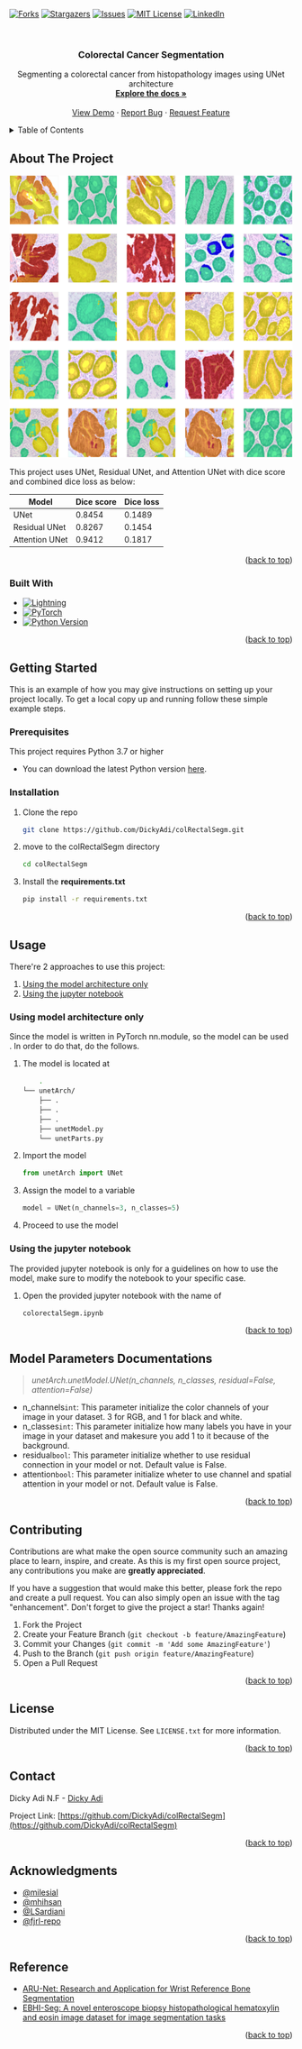 <!-- Improved compatibility of back to top link: See: https://github.com/othneildrew/Best-README-Template/pull/73 -->

<a name="readme-top"></a>

<!--
*** Thanks for checking out the Best-README-Template. If you have a suggestion
*** that would make this better, please fork the repo and create a pull request
*** or simply open an issue with the tag "enhancement".
*** Don't forget to give the project a star!
*** Thanks again! Now go create something AMAZING! :D
-->

<!-- PROJECT SHIELDS -->
<!--
*** I'm using markdown "reference style" links for readability.
*** Reference links are enclosed in brackets [ ] instead of parentheses ( ).
*** See the bottom of this document for the declaration of the reference variables
*** for contributors-url, forks-url, etc. This is an optional, concise syntax you may use.
*** https://www.markdownguide.org/basic-syntax/#reference-style-links
-->

[![Forks][forks-shield]][forks-url]
[![Stargazers][stars-shield]][stars-url]
[![Issues][issues-shield]][issues-url]
[![MIT License][license-shield]][license-url]
[![LinkedIn][linkedin-shield]][linkedin-url]

<!-- PROJECT LOGO -->
<br />
<div align="center">
  <!-- <a href="https://github.com/DickyAdi/colRectalSegm">
    <img src="images/logo.png" alt="Logo" width="80" height="80">
  </a> -->

<h3 align="center">Colorectal Cancer Segmentation</h3>

  <p align="center">
    Segmenting a colorectal cancer from histopathology images using UNet architecture
    <br />
    <a href="https://github.com/DickyAdi/colRectalSegm"><strong>Explore the docs »</strong></a>
    <br />
    <br />
    <a href="https://github.com/DickyAdi/colRectalSegm">View Demo</a>
    ·
    <a href="https://github.com/DickyAdi/colRectalSegm/issues">Report Bug</a>
    ·
    <a href="https://github.com/DickyAdi/colRectalSegm/issues">Request Feature</a>
  </p>
</div>

<!-- TABLE OF CONTENTS -->
<details>
  <summary>Table of Contents</summary>
  <ol>
    <li>
      <a href="#about-the-project">About The Project</a>
      <ul>
        <li><a href="#built-with">Built With</a></li>
      </ul>
    </li>
    <li>
      <a href="#getting-started">Getting Started</a>
      <ul>
        <li><a href="#prerequisites">Prerequisites</a></li>
        <li><a href="#installation">Installation</a></li>
      </ul>
    </li>
    <li><a href="#usage">Usage</a></li>
    <li><a href="#Model-Parameters-Documentation">Model Parameters Documentation</a></li>
    <li><a href="#contributing">Contributing</a></li>
    <li><a href="#license">License</a></li>
    <li><a href="#contact">Contact</a></li>
    <li><a href="#acknowledgments">Acknowledgments</a></li>
    <li><a href="#Reference">Reference</a></li>
  </ol>
</details>

<!-- ABOUT THE PROJECT -->

## About The Project

![Product Name Screen Shot][product-screenshot]

<!-- Here's a blank template to get started: To avoid retyping too much info. Do a search and replace with your text editor for the following: -->

This project uses UNet, Residual UNet, and Attention UNet with dice score and combined dice loss as below:

| Model          | Dice score | Dice loss |
| -------------- | ---------- | --------- |
| UNet           | 0.8454     | 0.1489    |
| Residual UNet  | 0.8267     | 0.1454    |
| Attention UNet | 0.9412     | 0.1817    |

<p align="right">(<a href="#readme-top">back to top</a>)</p>

### Built With

- [![Lightning][lightning-shield]][lightning-url]
- [![PyTorch][pytorch-shield]][pytorch-url]
- [![Python Version][python-shield]][python-url]

<p align="right">(<a href="#readme-top">back to top</a>)</p>

<!-- GETTING STARTED -->

## Getting Started

This is an example of how you may give instructions on setting up your project locally.
To get a local copy up and running follow these simple example steps.

### Prerequisites

This project requires Python 3.7 or higher

- You can download the latest Python version [here](https://www.python.org/downloads/).

### Installation

1. Clone the repo
   ```sh
   git clone https://github.com/DickyAdi/colRectalSegm.git
   ```
2. move to the colRectalSegm directory
   ```sh
   cd colRectalSegm
   ```
3. Install the **requirements.txt**
   ```sh
   pip install -r requirements.txt
   ```

<p align="right">(<a href="#readme-top">back to top</a>)</p>

<!-- USAGE EXAMPLES -->

## Usage

There're 2 approaches to use this project:

1. <a href="#model-arch">Using the model architecture only</a>
2. <a href="#jupy">Using the jupyter notebook</a>

<h3 name="model-arch">Using model architecture only</h3>
Since the model is written in PyTorch nn.module, so the model can be used . In order to do that, do the follows.

1. The model is located at
   ```sh
       .
   └── unetArch/
       ├── .
       ├── .
       ├── .
       ├── unetModel.py
       └── unetParts.py
   ```
2. Import the model
   ```py
   from unetArch import UNet
   ```
3. Assign the model to a variable
   ```py
   model = UNet(n_channels=3, n_classes=5)
   ```
4. Proceed to use the model

<h3 name="jupy">Using the jupyter notebook</h3>
The provided jupyter notebook is only for a guidelines on how to use the model, make sure to modify the notebook to your specific case.

1. Open the provided jupyter notebook with the name of
   ```sh
   colorectalSegm.ipynb
   ```

<p align="right">(<a href="#readme-top">back to top</a>)</p>

<!-- Model Parameters Documentations -->

## Model Parameters Documentations

> _unetArch.unetModel.UNet(n_channels, n_classes, residual=False, attention=False)_

- n_channels`int`: This parameter initialize the color channels of your image in your dataset. 3 for RGB, and 1 for black and white.
- n_classes`int`: This parameter initialize how many labels you have in your image in your dataset and makesure you add 1 to it because of the background.
- residual`bool`: This parameter initialize whether to use residual connection in your model or not. Default value is False.
- attention`bool`: This parameter initialize wheter to use channel and spatial attention in your model or not. Default value is False.

<p align="right">(<a href="#readme-top">back to top</a>)</p>

<!-- CONTRIBUTING -->

## Contributing

Contributions are what make the open source community such an amazing place to learn, inspire, and create. As this is my first open source project, any contributions you make are **greatly appreciated**.

If you have a suggestion that would make this better, please fork the repo and create a pull request. You can also simply open an issue with the tag "enhancement".
Don't forget to give the project a star! Thanks again!

1. Fork the Project
2. Create your Feature Branch (`git checkout -b feature/AmazingFeature`)
3. Commit your Changes (`git commit -m 'Add some AmazingFeature'`)
4. Push to the Branch (`git push origin feature/AmazingFeature`)
5. Open a Pull Request

<p align="right">(<a href="#readme-top">back to top</a>)</p>

<!-- LICENSE -->

## License

Distributed under the MIT License. See `LICENSE.txt` for more information.

<p align="right">(<a href="#readme-top">back to top</a>)</p>

<!-- CONTACT -->

## Contact

Dicky Adi N.F - [Dicky Adi](https://www.linkedin.com/in/dickyadi/)

Project Link: [https://github.com/DickyAdi/colRectalSegm](https://github.com/DickyAdi/colRectalSegm)

<p align="right">(<a href="#readme-top">back to top</a>)</p>

<!-- ACKNOWLEDGMENTS -->

## Acknowledgments

- [@milesial](https://github.com/milesial/Pytorch-UNet/tree/master)
- [@mhihsan](https://github.com/mhihsan)
- [@LSardiani](https://github.com/LSardiani)
- [@fjrl-repo](https://github.com/fjrl-repo)

<p align="right">(<a href="#readme-top">back to top</a>)</p>

## Reference

- [ARU-Net: Research and Application for Wrist Reference Bone Segmentation](https://ieeexplore.ieee.org/abstract/document/8895740)
- [EBHI-Seg: A novel enteroscope biopsy histopathological hematoxylin and eosin image dataset for image segmentation tasks](https://www.frontiersin.org/articles/10.3389/fmed.2023.1114673/full)

<p align="right">(<a href="#readme-top">back to top</a>)</p>

<!-- MARKDOWN LINKS & IMAGES -->
<!-- https://www.markdownguide.org/basic-syntax/#reference-style-links -->

[contributors-shield]: https://img.shields.io/github/contributors/DickyAdi/colRectalSegm.svg?style=for-the-badge
[contributors-url]: https://github.com/DickyAdi/colRectalSegm/graphs/contributors
[forks-shield]: https://img.shields.io/github/forks/DickyAdi/colRectalSegm.svg?style=for-the-badge
[forks-url]: https://github.com/DickyAdi/colRectalSegm/networks/member
[stars-shield]: https://img.shields.io/github/stars/DickyAdi/colRectalSegm.svg?style=for-the-badge
[stars-url]: https://github.com/DickyAdi/colRectalSegm/stargazers
[issues-shield]: https://img.shields.io/github/issues/DickyAdi/colRectalSegm.svg?style=for-the-badge
[issues-url]: https://github.com/DickyAdi/colRectalSegm/issues
[license-shield]: https://img.shields.io/github/license/DickyAdi/colRectalSegm.svg?style=for-the-badge
[license-url]: https://github.com/DickyAdi/colRectalSegm/blob/master/LICENSE
[linkedin-shield]: https://img.shields.io/badge/-LinkedIn-black.svg?style=for-the-badge&logo=linkedin&colorB=555
[linkedin-url]: https://www.linkedin.com/in/dickyadi/
[product-screenshot]: output.png
[python-shield]: https://img.shields.io/badge/Python-3.11%2B-blue.svg
[python-url]: https://www.python.org/downloads/
[opencv-shield]: https://img.shields.io/badge/OpenCV-Used-brightgreen?logo=opencv
[opencv-url]: https://pypi.org/project/opencv-python/
[pytorch-shield]: https://img.shields.io/badge/PyTorch-Used-brightgreen?logo=pytorch
[pytorch-url]: https://pytorch.org
[lightning-shield]: https://img.shields.io/badge/Lightning-Used-brightgreen?logo=lightning
[lightning-url]: https://pypi.org/project/lightning/

